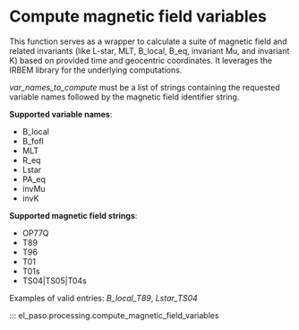 <!--
SPDX-FileCopyrightText: 2025 GFZ Helmholtz Centre for Geosciences
SPDX-FileContributor: Bernhard Haas

SPDX-License-Identifier: Apache-2.0
-->

# Compute magnetic field variables

This function serves as a wrapper to calculate a suite of magnetic field and related invariants (like L-star, MLT, B_local, B_eq, invariant Mu,
and invariant K) based on provided time and geocentric coordinates. It leverages the IRBEM library for the underlying computations.

*var_names_to_compute* must be a list of strings containing the requested variable names followed by the magnetic field identifier string.

**Supported variable names**:

- B_local
- B_fofl
- MLT
- R_eq
- Lstar
- PA_eq
- invMu
- invK

**Supported magnetic field strings**:

- OP77Q
- T89
- T96
- T01
- T01s
- TS04|TS05|T04s

Examples of valid entries: *B_local_T89*, *Lstar_TS04*

::: el_paso.processing.compute_magnetic_field_variables
